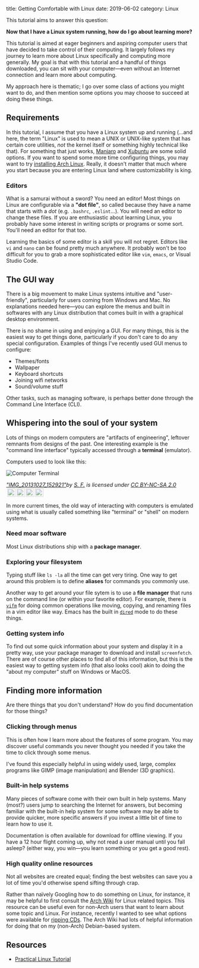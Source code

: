 title: Getting Comfortable with Linux
date: 2019-06-02
category: Linux

This tutorial aims to answer this question:

**Now that I have a Linux system running, how do I go about learning
more?**

This tutorial is aimed at eager beginners and aspiring computer users
that have decided to take control of their computing. It largely
follows my journey to learn more about Linux specifically and
computing more generally. My goal is that with this tutorial and a
handful of things downloaded, you can sit with your
computer&mdash;even without an Internet connection and learn more
about computing.

My approach here is thematic; I go over some class of actions you
might want to do, and then mention some options you may choose to
succeed at doing these things.

Requirements
------------

In this tutorial, I assume that you have a Linux system up and running
(...and here, the term "Linux" is used to mean a UNIX or UNIX-like
system that has certain core utilities, *not* the kernel itself or
something highly technical like that). For something that just works,
[Manjaro](https://manjaro.org/) and [Xubuntu](https://xubuntu.org/)
are some solid options. If you want to spend some more time
configuring things, you may want to try [installing Arch
Linux](https://captainalan.github.io/pelican-test/). Really, it
doesn't matter that much where you start because you are entering
Linux land where customizability is king.

### Editors

What is a samurai without a sword? You need an editor! Most things on
Linux are configurable via a **"dot file"**, so called because they
have a name that starts with a *dot* (e.g. `.bashrc`,
`.eslint`...). You will need an editor to change these files. If you
are enthusiastic about learning Linux, you probably have some interest
in writing scripts or programs or some sort. You'll need an editor for
that too.

Learning the basics of some editor is a skill you will not
regret. Editors like `vi` and `nano` can be found pretty much
anywhere. It probably won't be too difficult for you to grab a more
sophisticated editor like `vim`, `emacs`, or Visual Studio Code.

The GUI way
-----------

There is a big movement to make Linux systems intuitive and
"user-friendly", particularly for users coming from Windows and
Mac. No explanations needed here&mdash;you can explore the menus and
built in softwares with any Linux distribution that comes built in
with a graphical desktop environment. 

There is no shame in using and enjoying a GUI. For many things, this
is the easiest way to get things done, particularly if you don't care
to do any special configuration. Examples of things I've recently used
GUI menus to configure:

- Themes/fonts
- Wallpaper
- Keyboard shortcuts
- Joining wifi networks
- Sound/volume stuff

Other tasks, such as managing software, is perhaps better done through
the Command Line Interface (CLI).

Whispering into the soul of your system
---------------------------------------

Lots of things on modern computers are "artifacts of engineering",
leftover remnants from designs of the past. One interesting example is
the "command line interface" typically accessed through a **terminal**
(emulator).

Computers used to look like this:

![Computer Terminal](https://live.staticflickr.com/3708/10526021063_a47c368729_b.jpg)
<p style="font-size: 0.9rem;font-style: italic;"><a href="https://www.flickr.com/photos/15528623@N00/10526021063">"IMG_20131027_152921"</a><span>by <a href="https://www.flickr.com/photos/15528623@N00">S. F.</a></span> is licensed under <a href="https://creativecommons.org/licenses/by-nc-sa/2.0/?ref=ccsearch&atype=html" style="margin-right: 5px;">CC BY-NC-SA 2.0</a><a href="https://creativecommons.org/licenses/by-nc-sa/2.0/?ref=ccsearch&atype=html" target="_blank" rel="noopener noreferrer" style="display: inline-block;white-space: none;opacity: .7;margin-top: 2px;margin-left: 3px;height: 22px !important;"><img style="height: inherit;margin-right: 3px;display: inline-block;" src="https://search.creativecommons.org/static/img/cc_icon.svg" /><img style="height: inherit;margin-right: 3px;display: inline-block;" src="https://search.creativecommons.org/static/img/cc-by_icon.svg" /><img style="height: inherit;margin-right: 3px;display: inline-block;" src="https://search.creativecommons.org/static/img/cc-nc_icon.svg" /><img style="height: inherit;margin-right: 3px;display: inline-block;" src="https://search.creativecommons.org/static/img/cc-sa_icon.svg" /></a></p>

In more current times, the old way of interacting with computers is
emulated using what is usually called something like "terminal" or
"shell" on modern systems.

### Need moar software

Most Linux distributions ship with a **package manager**. 

### Exploring your filesystem

Typing stuff like `ls -la` all the time can get very tiring. One way
to get around this problem is to define **aliases** for commands you
commonly use.

Another way to get around your file sytem is to use a **file manager**
that runs on the command line (or within your favorite editor). For
example, there is [`vifm`](https://vifm.info/) for doing common
operations like moving, copying, and renaming files in a vim editor
like way. Emacs has the built in
[`dired`](https://www.gnu.org/software/emacs/manual/html_node/emacs/Dired.html)
mode to do these things.

### Getting system info

To find out some quick information about your system and display it in
a pretty way, use your package manager to download and install
`screenfetch`. There are of course other places to find all of this
information, but this is the easiest way to getting system info (that
also looks cool) akin to doing the "about my computer" stuff on
Windows or MacOS.


Finding more information
------------------------

Are there things that you don't understand? How do you find
documentation for those things?

### Clicking through menus

This is often how I learn more about the features of some program. You
may discover useful commands you never thought you needed if you take
the time to click through some menus.

I've found this especially helpful in using widely used, large,
complex programs like GIMP (image manipulation) and Blender (3D
graphics).

### Built-in help systems

Many pieces of software come with their own built in help
systems. Many (most?) users jump to searching the Internet for
answers, but becoming familiar with the built-in help system for some
software may be able to provide quicker, more specific answers if you
invest a little bit of time to learn how to use it.

Documentation is often available for download for offline viewing. If
you have a 12 hour flight coming up, why not read a user manual until
you fall asleep? (either way, you win&mdash;you learn something or you
get a good rest).

### High quality online resources

Not all websites are created equal; finding the best websites can save
you a lot of time you'd otherwise spend sifting through crap.

Rather than naïvely Googling how to do something on Linux, for
instance, it may be helpful to first consult the [Arch
Wiki](https://wiki.archlinux.org/) for Linux related topics. This
resource can be useful even for non-Arch users that want to learn
about some topic and Linux. For instance, recently I wanted to see
what options were available for [ripping
CDs](https://wiki.archlinux.org/index.php/Optical_disc_drive#Ripping). The
Arch Wiki had lots of helpful information for doing that on my
(non-Arch) Debian-based system.

Resources
---------

- [Practical Linux Tutorial](http://xahlee.info/linux/linux_index.html)
